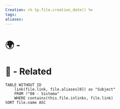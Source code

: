 ```yaml
---
Creation: <% tp.file.creation_date() %>
tags: 
aliases:
---
```

# 🌍 - 

# 🔗 - Related
```dataview
TABLE WITHOUT ID
	link(file.link, file.aliases[0]) as "Subject"
	FROM !"00 - Sistema"
	WHERE contains(this.file.inlinks, file.link)
SORT file.name ASC
```